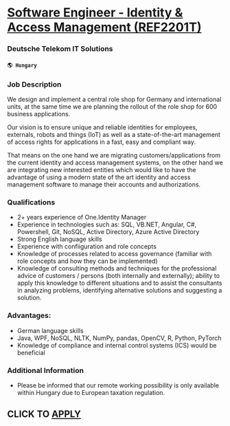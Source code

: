 # [Software Engineer - Identity & Access Management (REF2201T)](https://www.remotewlb.com/apply/software-engineer-identity-access-management-ref2201t-53477)  
### Deutsche Telekom IT Solutions  
#### `🌎 Hungary`  

### Job Description

We design and implement a central role shop for Germany and international units, at the same time we are planning the rollout of the role shop for 600 business applications.

Our vision is to ensure unique and reliable identities for employees, externals, robots and things (IoT) as well as a state-of-the-art management of access rights for applications in a fast, easy and compliant way.

That means on the one hand we are migrating customers/applications from the current identity and access management systems, on the other hand we are integrating new interested entities which would like to have the advantage of using a modern state of the art identity and access management software to manage their accounts and authorizations.

### Qualifications

  * 2+ years experience of One.Identity Manager
  * Experience in technologies such as: SQL, VB.NET, Angular, C#, Powershell, Git, NoSQL, Active Directory, Azure Active Directory
  * Strong English language skills
  * Experience with confiiguration and role concepts
  * Knowledge of processes related to access governance (familiar with role concepts and how they can be implemented)
  * Knowledge of consulting methods and techniques for the professional advice of customers / persons (both internally and externally); ability to apply this knowledge to different situations and to assist the consultants in analyzing problems, identifying alternative solutions and suggesting a solution.

### Advantages:

  * German language skills
  * Java, WPF, NoSQL, NLTK, NumPy, pandas, OpenCV, R, Python, PyTorch
  * Knowledge of compliance and internal control systems (ICS) would be beneficial

### Additional Information

* Please be informed that our remote working possibility is only available within Hungary due to European taxation regulation.

  
## CLICK TO [APPLY](https://www.remotewlb.com/apply/software-engineer-identity-access-management-ref2201t-53477)

